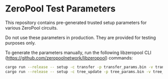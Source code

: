# ZeroPool Test Parameters

This repository contains pre-generated trusted setup parameters for various ZeroPool circuits.

Do not use these parameters in production. They are provided for testing purposes only.

To generate the parameters manually, run the following libzeropool CLI (https://github.com/zeropoolnetwork/libzeropool) commands:
```bash
cargo run --release -- setup -c transfer -p transfer_params.bin -v transfer_verification_key.json
cargo run --release -- setup -c tree_update -p tree_params.bin -v tree_verification_key.json
```

